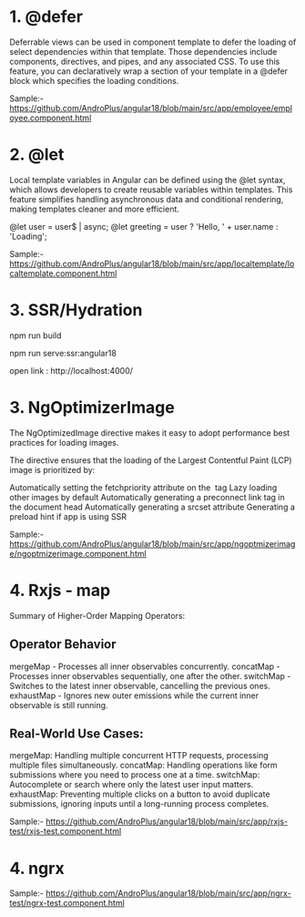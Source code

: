 # 1. @defer
Deferrable views can be used in component template to defer the loading of select dependencies within that template. Those dependencies include components, directives, and pipes, and any associated CSS. To use this feature, you can declaratively wrap a section of your template in a @defer block which specifies the loading conditions.

 Sample:- https://github.com/AndroPlus/angular18/blob/main/src/app/employee/employee.component.html

 # 2. @let 
 Local template variables in Angular can be defined using the @let syntax, which allows developers to create reusable variables within templates. This feature simplifies handling asynchronous data and conditional rendering, making templates cleaner and more efficient.

 @let user = user$ | async;
@let greeting = user ? 'Hello, ' + user.name : 'Loading';

 Sample:-  https://github.com/AndroPlus/angular18/blob/main/src/app/localtemplate/localtemplate.component.html

 # 3. SSR/Hydration
 npm run build

 npm run serve:ssr:angular18

 open link : http://localhost:4000/

  # 3. NgOptimizerImage

The NgOptimizedImage directive makes it easy to adopt performance best practices for loading images.

The directive ensures that the loading of the Largest Contentful Paint (LCP) image is prioritized by:

Automatically setting the fetchpriority attribute on the <img> tag
Lazy loading other images by default
Automatically generating a preconnect link tag in the document head
Automatically generating a srcset attribute
Generating a preload hint if app is using SSR

  Sample:-  https://github.com/AndroPlus/angular18/blob/main/src/app/ngoptmizerimage/ngoptmizerimage.component.html

  # 4. Rxjs - map
Summary of Higher-Order Mapping Operators:

## Operator	Behavior

mergeMap - Processes all inner observables concurrently.
concatMap - Processes inner observables sequentially, one after the other.
switchMap -	Switches to the latest inner observable, cancelling the previous ones.
exhaustMap - Ignores new outer emissions while the current inner observable is still running.

## Real-World Use Cases:

mergeMap:
 Handling multiple concurrent HTTP requests, processing multiple files simultaneously.
concatMap:
 Handling operations like form submissions where you need to process one at a time.
switchMap:
 Autocomplete or search where only the latest user input matters.
exhaustMap:
 Preventing multiple clicks on a button to avoid duplicate submissions, ignoring inputs until a long-running process completes.

Sample:-  https://github.com/AndroPlus/angular18/blob/main/src/app/rxjs-test/rxjs-test.component.html


# 4. ngrx

Sample:-  https://github.com/AndroPlus/angular18/blob/main/src/app/ngrx-test/ngrx-test.component.html
